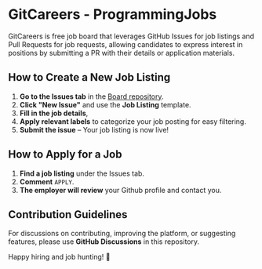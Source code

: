 # GitCareers - ProgrammingJobs

GitCareers is free job board that leverages GitHub Issues for job listings and Pull Requests for job requests, allowing candidates to express interest in positions by submitting a PR with their details or application materials.

## How to Create a New Job Listing
1. **Go to the Issues tab** in the [Board repository](https://github.com/GitCareers/ProgrammingJobs/issues).
2. **Click "New Issue"** and use the **Job Listing** template.
3. **Fill in the job details**, 
4. **Apply relevant labels** to categorize your job posting for easy filtering.
5. **Submit the issue** – Your job listing is now live!

## How to Apply for a Job
1. **Find a job listing** under the Issues tab.
2. **Comment** `APPLY`.
4. **The employer will review** your Github profile and contact you.

## Contribution Guidelines
For discussions on contributing, improving the platform, or suggesting features, please use **GitHub Discussions** in this repository.


Happy hiring and job hunting! 🚀

